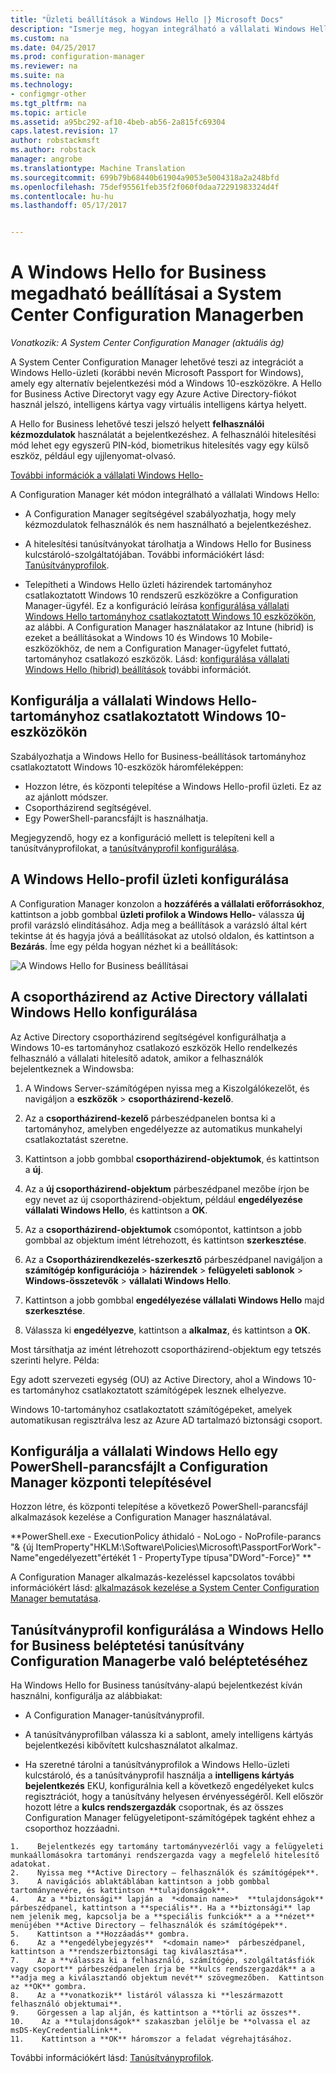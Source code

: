 ```yaml
---
title: "Üzleti beállítások a Windows Hello |} Microsoft Docs"
description: "Ismerje meg, hogyan integrálható a vállalati Windows Hello-a System Center Configuration Managerrel."
ms.custom: na
ms.date: 04/25/2017
ms.prod: configuration-manager
ms.reviewer: na
ms.suite: na
ms.technology:
- configmgr-other
ms.tgt_pltfrm: na
ms.topic: article
ms.assetid: a95bc292-af10-4beb-ab56-2a815fc69304
caps.latest.revision: 17
author: robstackmsft
ms.author: robstack
manager: angrobe
ms.translationtype: Machine Translation
ms.sourcegitcommit: 699b79b68440b61904a9053e5004318a2a248bfd
ms.openlocfilehash: 75def95561feb35f2f060f0daa72291983324d4f
ms.contentlocale: hu-hu
ms.lasthandoff: 05/17/2017


---
```

# <a name="windows-hello-for-business-settings-in-system-center-configuration-manager"></a>A Windows Hello for Business megadható beállításai a System Center Configuration Managerben

*Vonatkozik: A System Center Configuration Manager (aktuális ág)*

A System Center Configuration Manager lehetővé teszi az integrációt a Windows Hello-üzleti (korábbi nevén Microsoft Passport for Windows), amely egy alternatív bejelentkezési mód a Windows 10-eszközökre. A Hello for Business Active Directoryt vagy egy Azure Active Directory-fiókot használ jelszó, intelligens kártya vagy virtuális intelligens kártya helyett.  

A Hello for Business lehetővé teszi jelszó helyett **felhasználói kézmozdulatok** használatát a bejelentkezéshez. A felhasználói hitelesítési mód lehet egy egyszerű PIN-kód, biometrikus hitelesítés vagy egy külső eszköz, például egy ujjlenyomat-olvasó.

[További információk a vállalati Windows Hello-](https://docs.microsoft.com/windows/access-protection/hello-for-business/hello-identity-verification)

 A Configuration Manager két módon integrálható a vállalati Windows Hello:  

-   A Configuration Manager segítségével szabályozhatja, hogy mely kézmozdulatok felhasználók és nem használható a bejelentkezéshez.  

-   A hitelesítési tanúsítványokat tárolhatja a Windows Hello for Business kulcstároló-szolgáltatójában. További információkért lásd: [Tanúsítványprofilok](introduction-to-certificate-profiles.md).  

- Telepítheti a Windows Hello üzleti házirendek tartományhoz csatlakoztatott Windows 10 rendszerű eszközökre a Configuration Manager-ügyfél. Ez a konfiguráció leírása [konfigurálása vállalati Windows Hello tartományhoz csatlakoztatott Windows 10 eszközökön](#configure-windows-hello-for-business-on-domain-joined-windows-10-devices), az alábbi. A Configuration Manager használatakor az Intune (hibrid) is ezeket a beállításokat a Windows 10 és Windows 10 Mobile-eszközökhöz, de nem a Configuration Manager-ügyfelet futtató, tartományhoz csatlakozó eszközök. Lásd: [konfigurálása vállalati Windows Hello (hibrid) beállítások](../../mdm/deploy-use/windows-hello-for-business-settings.md) további információt.

## <a name="configure-windows-hello-for-business-on-domain-joined-windows-10-devices"></a>Konfigurálja a vállalati Windows Hello-tartományhoz csatlakoztatott Windows 10-eszközökön
Szabályozhatja a Windows Hello for Business-beállítások tartományhoz csatlakoztatott Windows 10-eszközök háromféleképpen:

- Hozzon létre, és központi telepítése a Windows Hello-profil üzleti. Ez az az ajánlott módszer.
- Csoportházirend segítségével.  
- Egy PowerShell-parancsfájlt is használhatja.

Megjegyzendő, hogy ez a konfiguráció mellett is telepíteni kell a tanúsítványprofilokat, a [tanúsítványprofil konfigurálása](#configure-a-certificate-profile).

## <a name="configure-a-windows-hello-for-business-profile"></a>A Windows Hello-profil üzleti konfigurálása  

A Configuration Manager konzolon a **hozzáférés a vállalati erőforrásokhoz**, kattintson a jobb gombbal **üzleti profilok a Windows Hello-** válassza **új** profil varázsló elindításához. Adja meg a beállítások a varázsló által kért tekintse át és hagyja jóvá a beállításokat az utolsó oldalon, és kattintson a **Bezárás**. Íme egy példa hogyan nézhet ki a beállítások:  

![A Windows Hello for Business beállításai](../media/Hello-for-Business-settings.png)

## <a name="configure-windows-hello-for-business-with-group-policy-in-active-directory"></a>A csoportházirend az Active Directory vállalati Windows Hello konfigurálása  

Az Active Directory csoportházirend segítségével konfigurálhatja a Windows 10-es tartományhoz csatlakozó eszközök Hello rendelkezés felhasználó a vállalati hitelesítő adatok, amikor a felhasználók bejelentkeznek a Windowsba:

1.  A Windows Server-számítógépen nyissa meg a Kiszolgálókezelőt, és navigáljon a **eszközök** > **csoportházirend-kezelő**.    

2.  Az a **csoportházirend-kezelő** párbeszédpanelen bontsa ki a tartományhoz, amelyben engedélyezze az automatikus munkahelyi csatlakoztatást szeretne.    

3.  Kattintson a jobb gombbal **csoportházirend-objektumok**, és kattintson a **új**.  

4.  Az a **új csoportházirend-objektum** párbeszédpanel mezőbe írjon be egy nevet az új csoportházirend-objektum, például **engedélyezése vállalati Windows Hello**, és kattintson a **OK**.  

5.  Az a **csoportházirend-objektumok** csomópontot, kattintson a jobb gombbal az objektum imént létrehozott, és kattintson **szerkesztése**.  

6.  Az a **Csoportházirendkezelés-szerkesztő** párbeszédpanel navigáljon a **számítógép konfigurációja** > **házirendek** > **felügyeleti sablonok** > **Windows-összetevők** > **vállalati Windows Hello**.  

7.  Kattintson a jobb gombbal **engedélyezése vállalati Windows Hello** majd **szerkesztése**.   

8.  Válassza ki **engedélyezve**, kattintson a **alkalmaz**, és kattintson a **OK**.

Most társíthatja az imént létrehozott csoportházirend-objektum egy tetszés szerinti helyre. Példa:    

   Egy adott szervezeti egység (OU) az Active Directory, ahol a Windows 10-es tartományhoz csatlakoztatott számítógépek lesznek elhelyezve.    

   Windows 10-tartományhoz csatlakoztatott számítógépeket, amelyek automatikusan regisztrálva lesz az Azure AD tartalmazó biztonsági csoport.    

## <a name="configure-windows-hello-for-business-by-deploying-a-powershell-script-with-configuration-manager"></a>Konfigurálja a vállalati Windows Hello egy PowerShell-parancsfájlt a Configuration Manager központi telepítésével    
Hozzon létre, és központi telepítése a következő PowerShell-parancsfájl alkalmazások kezelése a Configuration Manager használatával.    

**PowerShell.exe - ExecutionPolicy áthidaló - NoLogo - NoProfile-parancs "& {új ItemProperty"HKLM:\Software\Policies\Microsoft\PassportForWork"-Name"engedélyezett"értékét 1 - PropertyType típusa"DWord"-Force}" ** 

A Configuration Manager alkalmazás-kezeléssel kapcsolatos további információkért lásd: [alkalmazások kezelése a System Center Configuration Manager bemutatása](/sccm/apps/understand/introduction-to-application-management).  

## <a name="configure-a-certificate-profile-to-enroll-the-windows-hello-for-business-enrollment-certificate-in-configuration-manager"></a>Tanúsítványprofil konfigurálása a Windows Hello for Business beléptetési tanúsítvány Configuration Managerbe való beléptetéséhez  
 Ha Windows Hello for Business tanúsítvány-alapú bejelentkezést kíván használni, konfigurálja az alábbiakat:  

-   A Configuration Manager-tanúsítványprofil.  

-   A tanúsítványprofilban válassza ki a sablont, amely intelligens kártyás bejelentkezési kibővített kulcshasználatot alkalmaz.  

-    Ha szeretné tárolni a tanúsítványprofilok a Windows Hello-üzleti kulcstároló, és a tanúsítványprofil használja a **intelligens kártyás bejelentkezés** EKU, konfigurálnia kell a következő engedélyeket kulcs regisztrációt, hogy a tanúsítvány helyesen érvényességéről.
Kell először hozott létre a **kulcs rendszergazdák** csoportnak, és az összes Configuration Manager felügyeletipont-számítógépek tagként ehhez a csoporthoz hozzáadni.

    1.    Bejelentkezés egy tartomány tartományvezérlői vagy a felügyeleti munkaállomásokra tartományi rendszergazda vagy a megfelelő hitelesítő adatokat.
    2.    Nyissa meg **Active Directory – felhasználók és számítógépek**.
    3.    A navigációs ablaktáblában kattintson a jobb gombbal tartománynevére, és kattintson **tulajdonságok**.
    4.    Az a **biztonsági** lapján a  *<domain name>*  **tulajdonságok** párbeszédpanel, kattintson a **speciális**. Ha a **biztonsági** lap nem jelenik meg, kapcsolja be a **speciális funkciók** a a **nézet** menüjében **Active Directory – felhasználók és számítógépek**.
    5.    Kattintson a **Hozzáadás** gombra.
    6.    Az a **engedélybejegyzés**  *<domain name>*  párbeszédpanel, kattintson a **rendszerbiztonsági tag kiválasztása**.
    7.    Az a **válassza ki a felhasználó, számítógép, szolgáltatásfiók vagy csoport** párbeszédpanelen írja be **kulcs rendszergazdák** a a **adja meg a kiválasztandó objektum nevét** szövegmezőben.  Kattintson az **OK** gombra.
    8.    Az a **vonatkozik** listáról válassza ki **leszármazott felhasználó objektumai**.
    9.    Görgessen a lap alján, és kattintson a **törli az összes**.
    10.    Az a **tulajdonságok** szakaszban jelölje be **olvassa el az msDS-KeyCredentialLink**.
    11.    Kattintson a **OK** háromszor a feladat végrehajtásához.


 További információkért lásd: [Tanúsítványprofilok](introduction-to-certificate-profiles.md).  






